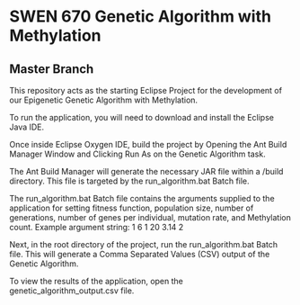 # SWEN 670 Genetic Algorithm with Methylation
## Master Branch

This repository acts as the starting Eclipse Project for the development of our Epigenetic Genetic Algorithm with Methylation.

To run the application, you will need to download and install the Eclipse Java IDE.

Once inside Eclipse Oxygen IDE, build the project by Opening the Ant Build Manager Window and Clicking Run As on the Genetic Algorithm task.

The Ant Build Manager will generate the necessary JAR file within a /build directory. This file is targeted by the run_algorithm.bat Batch file.

The run_algorithm.bat Batch file contains the arguments supplied to the application for setting fitness function, population size, number of generations, number of genes per individual, mutation rate, and Methylation count. Example argument string: 1 6 1 20 3.14 2

Next, in the root directory of the project, run the run_algorithm.bat Batch file. This will generate a Comma Separated Values (CSV) output of the Genetic Algorithm.

To view the results of the application, open the genetic_algorithm_output.csv file.